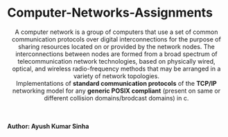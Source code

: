 # Computer-Networks-Assignments
<p style="text-align:center;">
A computer network is a group of computers that use a set of common communication protocols over digital interconnections for the purpose of sharing resources located on or provided by the network nodes. The interconnections between nodes are formed from a broad spectrum of telecommunication network technologies, based on physically wired, optical, and wireless radio-frequency methods that may be arranged in a variety of network topologies.
<br/>  
Implementations of <b>standard communication protocols</b> of the <b>TCP/IP</b> networking model for any <b>generic POSIX compliant</b> (present on same or different collision domains/brodcast domains) in c.
</p>
<br/><br/>
<strong>Author: Ayush Kumar Sinha</strong>

